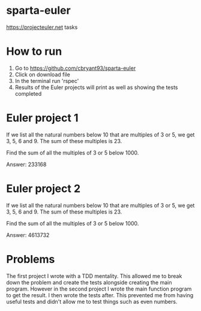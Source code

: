 # sparta-euler
https://projecteuler.net tasks

# How to run
1. Go to https://github.com/cbryant93/sparta-euler
2. Click on download file
3. In the terminal run 'rspec'
4. Results of the Euler projects will print as well as showing the tests completed

# Euler project 1

If we list all the natural numbers below 10 that are multiples of 3 or 5, we get 3, 5, 6 and 9. The sum of these multiples is 23.

Find the sum of all the multiples of 3 or 5 below 1000.

Answer: 233168

# Euler project 2

If we list all the natural numbers below 10 that are multiples of 3 or 5, we get 3, 5, 6 and 9. The sum of these multiples is 23.

Find the sum of all the multiples of 3 or 5 below 1000.

Answer: 4613732

# Problems

The first project I wrote with a TDD mentality. This allowed me to break down the problem and create the tests alongside creating the main program. However in the second project I wrote the main function program to get the result. I then wrote the tests after. This prevented me from having useful tests and didn't allow me to test things such as even numbers. 
